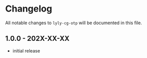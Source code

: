 # Changelog

All notable changes to `lyly-cg-otp` will be documented in this file.

## 1.0.0 - 202X-XX-XX

- initial release

